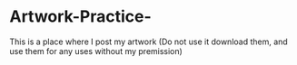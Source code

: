 # Artwork-Practice-
This is a place where I post my artwork (Do not use it download them, and use them for any uses without my premission)
